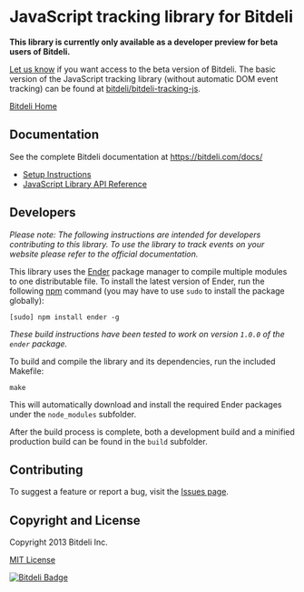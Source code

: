 JavaScript tracking library for Bitdeli
=======================================

**This library is currently only available as a developer preview
for beta users of Bitdeli.**

[Let us know](mailto:support@bitdeli.com)
if you want access to the beta version of Bitdeli. The basic version
of the JavaScript tracking library (without automatic DOM event
tracking) can be found at
[bitdeli/bitdeli-tracking-js](https://github.com/bitdeli/bitdeli-tracking-js).

[Bitdeli Home](https://bitdeli.com)


## Documentation ##

See the complete Bitdeli documentation at https://bitdeli.com/docs/

- [Setup Instructions](https://bitdeli.com/docs/javascript-library.html)
- [JavaScript Library API Reference](https://bitdeli.com/docs/javascript-api.html)


## Developers ##

_Please note: The following instructions are intended for developers contributing to this library. To use the library to track events on your website please refer to the official documentation._

This library uses the [Ender](http://ender.jit.su/) package manager to compile multiple modules to one distributable file. To install the latest version of Ender, run the following [npm](https://npmjs.org/) command (you may have to use `sudo` to install the package globally):

```
[sudo] npm install ender -g
```

_These build instructions have been tested to work on version `1.0.0` of the `ender` package._

To build and compile the library and its dependencies, run the included Makefile:

```
make
```

This will automatically download and install the required Ender packages under the `node_modules` subfolder.

After the build process is complete, both a development build and a minified production build can be found in the `build` subfolder.


## Contributing ##

To suggest a feature or report a bug, visit the [Issues page](https://github.com/bitdeli/bitdeli-tracking-dom/issues).


## Copyright and License ##

Copyright 2013 Bitdeli Inc.

[MIT License](https://github.com/bitdeli/bitdeli-tracking-dom/blob/master/LICENSE)


[![Bitdeli Badge](https://d2weczhvl823v0.cloudfront.net/bitdeli/bitdeli-tracking-dom/trend.png)](https://bitdeli.com/free "Bitdeli Badge")

